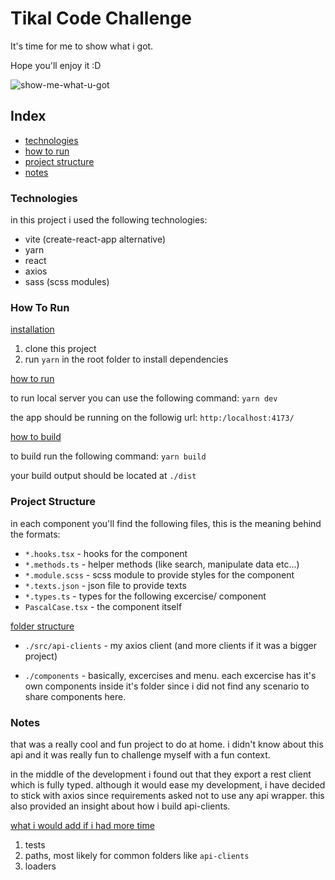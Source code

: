 # Tikal Code Challenge

It's time for me to show what i got.

Hope you'll enjoy it :D

![show-me-what-u-got](https://i1.sndcdn.com/artworks-000296902254-4ez6z7-t200x200.jpg)

## Index

- [technologies](###technologies)
- [how to run](###how-to-run)
- [project structure](###project-structure)
- [notes](###notes)

### Technologies

in this project i used the following technologies:

- vite (create-react-app alternative)
- yarn
- react
- axios
- sass (scss modules)

### How To Run

<ins>installation</ins>

1. clone this project
2. run `yarn` in the root folder to install dependencies

<ins>how to run</ins>

to run local server you can use the following command: `yarn dev`

the app should be running on the followig url: `http:/localhost:4173/`

<ins>how to build</ins>

to build run the following command: `yarn build`

your build output should be located at `./dist`

### Project Structure

in each component you'll find the following files, this is the meaning behind the formats:

- `*.hooks.tsx` - hooks for the component
- `*.methods.ts` - helper methods (like search, manipulate data etc...)
- `*.module.scss` - scss module to provide styles for the component
- `*.texts.json` - json file to provide texts
- `*.types.ts` - types for the following excercise/ component
- `PascalCase.tsx` - the component itself

<ins>folder structure</ins>

- `./src/api-clients` - my axios client (and more clients if it was a bigger project)

- `./components` - basically, excercises and menu. each excercise has it's own components inside it's folder since i did not find any scenario to share components here.

### Notes

that was a really cool and fun project to do at home.
i didn't know about this api and it was really fun to challenge myself with a fun context.

in the middle of the development i found out that they export a rest client which is fully typed.
although it would ease my development, i have decided to stick with axios since requirements asked not to use any api wrapper.
this also provided an insight about how i build api-clients.

<ins>what i would add if i had more time</ins>

1. tests
2. paths, most likely for common folders like `api-clients`
3. loaders
